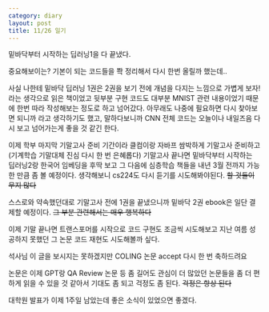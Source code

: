 ```yaml
---
category: diary
layout: post
title: 11/26 일기
---
```


밑바닥부터 시작하는 딥러닝1을 다 끝냈다. 

중요해보이는? 기본이 되는 코드들을 쫙 정리해서 다시 한번 올릴까 했는데..

사실 나한테 밑바닥 딥러닝 1권은 2권을 보기 전에 개념을 다지는 느낌으로 가볍게 보자! 라는 생각으로 읽은 책이었고 뒷부분 구현 코드도 대부분 MNIST 관련 내용이었기 때문에 한번 따라 작성해보는 정도로 하고 넘어갔다. 아무래도 나중에 필요하면 다시 찾아보면 되니까 라고 생각하기도 했고, 말하다보니까 CNN 전체 코드는 오늘이나 내일즈음 다시 보고 넘어가는게 좋을 것 같긴 한다.

이제 학부 마지막 기말고사 준비 기간이라 클컴이랑 자바프 쌈박하게 기말고사 준비하고 (기계학습 기말대체 진심 다시 한 번 은혜롭다) 기말고사 끝나면 밑바닥부터 시작하는 딥러닝2랑 한국어 임베딩을 후딱 보고 그 다음에 심층학습 책들을 내년 3월 전까지 가능한 만큼 좀 볼 예정이다. 생각해보니 cs224도 다시 듣기를 시도해봐야된다. <del>할 것들이 무지 많다</del>

스스로와 약속했던대로 기말고사 전에 1권을 끝냈으니까 밑바닥 2권 ebook은 일단 결제할 예정이다. <del>그 부분 관련해서는 매우 행복하다</del>

이제 기말 끝나면 트랜스포머를 시작으로 코드 구현도 조금씩 시도해보고 지난 여름 성공하지 못했던 그 논문 코드 재현도 시도해볼까 싶다. 

석사님 이 글을 보시지는 못하겠지만 COLING 논문 accept 다시 한 번 축하드려요

논문은 이제 GPT랑 QA Review 논문 등 좀 길어도 관심이 더 많았던 논문들을 좀 더 편하게 읽을 수 있을 것 같아서 기대도 좀 되고 걱정도 좀 된다. <del>걱정은 항상 된다</del>

대학원 발표가 이제 1주일 남았는데 좋은 소식이 있었으면 좋겠다.
